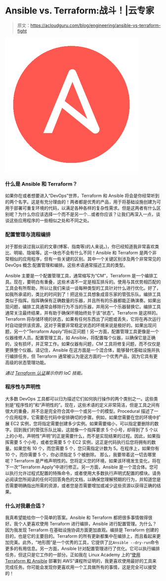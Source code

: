 # Ansible vs. Terraform:战斗！|云专家

> 原文：<https://acloudguru.com/blog/engineering/ansible-vs-terraform-fight>

![](img/f1924661eb5341d40e4715428028ff77.png)

### 什么是 Ansible 和 Terraform？

如果你在或者想要进入“DevOps”世界，Terraform 和 Ansible 将会是你经常听到的两个名字。这是有充分理由的！两者都是优秀的产品，用于将基础设施创建为可用于部署可重复环境的代码，以满足各种各样的复杂性需求。但是这两者有什么区别呢？为什么你应该选择一个而不是另一个…或者你应该？让我们再深入一点，谈谈这些应用程序的一些相似之处和不同之处。

### **配置管理与流程编排**

对于那些读过我以前的文章(博客、指南等)的人来说。)，你已经知道我非常喜欢类比、明喻、隐喻等。这一块也不会有什么不同！Ansible 和 Terraform 是两个非常相似的应用程序，但有一些关键的区别。其中一个关键区别涉及两个非常常见的 DevOps 概念:配置管理和编排。这些术语通常描述工具的类型。

Ansible 主要是一个配置管理工具，通常缩写为“CM”，Terraform 是一个编排工具。现在，要明白有重叠，这些术语不一定是相互排斥的。使用与其优势相匹配的工具会有所帮助，所以让我们来谈一谈每种类型的工具针对什么进行优化。好了，如我所承诺的，类比的时间到了！把这些工具想象成音乐家的管弦乐队。编排工具类似于指挥。指挥确保有正确数量的乐器，并且所有的乐器都能正确演奏。如果出现问题，编排工具通常会移除行为不当的乐器，并用另一个乐器替换它。编排工具通常关注最终结果，并有助于确保环境始终处于该“状态”。Terraform 是这样的。Terraform 将存储环境的状态，如果有任何东西出了问题或丢失，它将在再次运行时自动提供该资源。这对于需要非常稳定状态的环境来说是极好的。如果出现问题，另一个“Terraform Apply”将纠正问题！另一方面，配置管理工具更像是一个仪器维修人员。配置管理工具，如 Ansible，将配置每个仪器，以确保它是正确的，没有损坏，并正常工作。如果仪器有问题，CM 工具将修复问题，而不仅仅是更换整个仪器。请记住，Ansible 在这方面是一个混合体，能够替代基础设施并执行编排任务，但 Terraform 通常被认为是这方面的一个优秀产品，因为它具有更高级的状态管理功能。

*通过 [Terraform 认证](https://acloudguru.com/course/hashicorp-certified-terraform-associate)展示你的 IaC 技能。*

### **程序性与声明性**

大多数 DevOps 工具都可以归为描述它们如何执行操作的两个类别之一。这些类别是“程序性的”和“声明性的”。现在，这些术语的定义非常简洁，但是工具之间有很大的重叠，并不总是完全符合其中一个或另一个的模型。Procedural 描述了一个应用程序，它需要在代码中安排确切的步骤。例如，如果您需要在您的环境中扩展 EC2 实例，您将指定需要创建多少实例。如果需要缩小，可以指定要删除的数字。回到我们的管弦乐队比喻，这就像一个指挥要求 5 个小号，却得到了 5 个以上的小号。声明性“声明”的正是需要什么，而不是实现结果的过程。因此，如果指挥需要 5 个小号，或者您需要 5 个 EC2 实例，这正是代码执行后您将拥有的数量。如果您有 10 个，而您需要 5 个，您只需指定计数为 5。在程序上，如果你有 10 个，而你需要 5 个，你必须指定 5 个被删除。 那么，我要带着这一切去哪里呢？Terraform 是严格声明性的。您将定义您的环境，如果该环境发生变化，将在下一次“Terraform Apply”中进行修正。另一方面，Ansible 是一个混合体。您可以执行允许过程式配置的特殊命令，或者使用大多数执行声明式配置的模块。请务必阅读您所阅读的任何可回答角色的文档，以确保您理解预期的行为，并知道您是否需要明确指出所需的资源，或者您是否需要增加或减少这些资源以获得正确的结果。

### 什么对我最合适？

我真希望能给你一个简单的答案。Ansible 和 Terraform 都把很多事情做得很好。我个人更喜欢使用 Terraform 进行编排，Ansible 进行配置管理。为什么？因为我发现 Terraform 在基础设施协调方面更加直观。编排是 Terraform 创建的目的，也是它的主要目的。Terraform 的所有更新都集中在编排上，而且看起来更加完美。此外，“地形图”是一个优秀的工具，它提供了比`Ansible --dry-run`命令更多的有用信息。另一方面，Ansible 针对配置管理进行了优化。它可以执行编排任务，但这只是它工作的一部分。正如我在 Linux Academy 上的“[使用 Terraform 和 Ansible](https://linuxacademy.com/amazon-web-services/training/course/name/deploying-to-aws-with-ansible-and-terraform) 部署到 AWS”课程所证明的，我更喜欢使用最好的工具来完成任务。你可能会发现你更喜欢用一个工具做所有的事情，这是完全可以接受的！